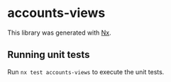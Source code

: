 # accounts-views

This library was generated with [Nx](https://nx.dev).

## Running unit tests

Run `nx test accounts-views` to execute the unit tests.
